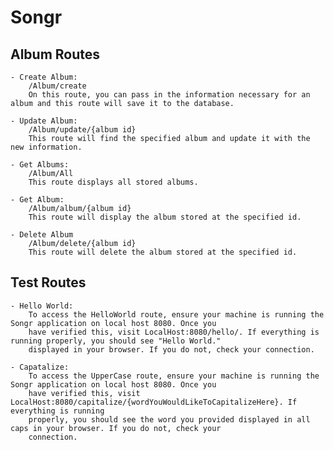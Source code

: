 # Songr 

## Album Routes 
    
    - Create Album: 
        /Album/create 
        On this route, you can pass in the information necessary for an album and this route will save it to the database.
         
    - Update Album: 
        /Album/update/{album id} 
        This route will find the specified album and update it with the new information. 
        
    - Get Albums: 
        /Album/All
        This route displays all stored albums. 
    
    - Get Album: 
        /Album/album/{album id}
        This route will display the album stored at the specified id. 
        
    - Delete Album 
        /Album/delete/{album id}
        This route will delete the album stored at the specified id. 

## Test Routes 
    
    - Hello World: 
        To access the HelloWorld route, ensure your machine is running the Songr application on local host 8080. Once you 
        have verified this, visit LocalHost:8080/hello/. If everything is running properly, you should see "Hello World." 
        displayed in your browser. If you do not, check your connection. 
    
    - Capatalize: 
        To access the UpperCase route, ensure your machine is running the Songr application on local host 8080. Once you 
        have verified this, visit LocalHost:8080/capitalize/{wordYouWouldLikeToCapitalizeHere}. If everything is running 
        properly, you should see the word you provided displayed in all caps in your browser. If you do not, check your 
        connection. 